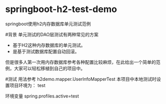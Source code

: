 # springboot-h2-test-demo
springboot使用h2内存数据库单元测试范例

#背景
单元测试的DAO层测试有两种常见的方案

- 基于H2这种内存数据库的单元测试。
- 是基于测试数据库配置自动回滚。

但是很多人第一次用内存数据库参考各种配置比较麻烦，在此给出一个简单的范例，大家可以轻松移植到自己的项目中。

#测试
用法参考 h2demo.mapper.UserInfoMapperTest
本项目中本地测试时设置项目环境为： test

环境变量 spring.profiles.active=test
